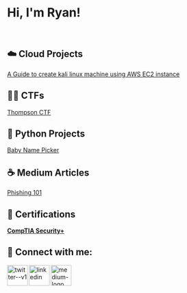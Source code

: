<h1>Hi, I'm Ryan!</h1>
<br>
<h2>☁️ Cloud Projects</h2>
<a href=https://github.com/RyanWhite74/KaliAWS/blob/main/README.md>A Guide to create kali linux machine using AWS EC2 instance</a>
<br> 
<h2>🏴‍☠️ CTFs</h2>
<a href=https://github.com/RyanWhite74/Thompson/blob/main/README.md#enroll-beta>Thompson CTF</a>
<br>
<h2>🐍 Python Projects</h2>
<a href=https://github.com/RyanWhite74/Baby-name-picker>Baby Name Picker</a>
<br>
<h2>☕️ Medium Articles</h2>
<a href=https://medium.com/@ryanawhite74/phishing-101-dc17de92e80>Phishing 101</a>

<h2>📜 Certifications</h2>
<b><a href=https://www.credly.com/badges/0ee0c69b-a658-45a0-b264-e33247ad2d3f/public_ur/l>CompTIA Security+</a></b>
  

<h2> 📱 Connect with me:</h2>

[<img align="left" img width="48" height="48" src="https://img.icons8.com/color/48/twitter--v1.png" alt="twitter--v1"/>][twitter]
[<img align="left" img width="48" height="48" src="https://img.icons8.com/color/48/linkedin.png" alt="linkedin"/>][linkedin]
[<img align="left" img width="48" height="48" src="https://img.icons8.com/color-glass/48/medium-logo.png" alt="medium-logo"/>][medium]

[twitter]: https://twitter.com/RyanAWhite74
[linkedin]: https://www.linkedin.com/in/ryan-white-a4a071283
[medium]: https://medium.com/@ryanawhite74
